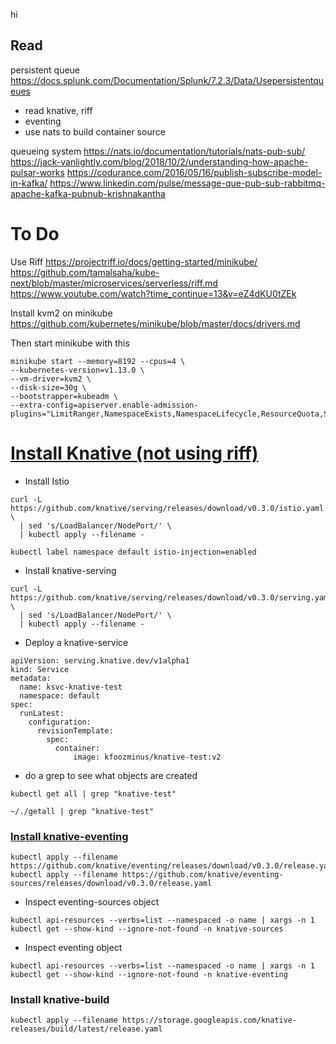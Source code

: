 hi

## Read

persistent queue
https://docs.splunk.com/Documentation/Splunk/7.2.3/Data/Usepersistentqueues


- read knative, riff
- eventing
- use nats to build container source


queueing system
https://nats.io/documentation/tutorials/nats-pub-sub/
https://jack-vanlightly.com/blog/2018/10/2/understanding-how-apache-pulsar-works
https://codurance.com/2016/05/16/publish-subscribe-model-in-kafka/
https://www.linkedin.com/pulse/message-que-pub-sub-rabbitmq-apache-kafka-pubnub-krishnakantha





# To Do

Use Riff
https://projectriff.io/docs/getting-started/minikube/
https://github.com/tamalsaha/kube-next/blob/master/microservices/serverless/riff.md
https://www.youtube.com/watch?time_continue=13&v=eZ4dKU0tZEk

Install kvm2 on minikube
https://github.com/kubernetes/minikube/blob/master/docs/drivers.md

Then start minikube with this
```
minikube start --memory=8192 --cpus=4 \
--kubernetes-version=v1.13.0 \
--vm-driver=kvm2 \
--disk-size=30g \
--bootstrapper=kubeadm \
--extra-config=apiserver.enable-admission-plugins="LimitRanger,NamespaceExists,NamespaceLifecycle,ResourceQuota,ServiceAccount,DefaultStorageClass,MutatingAdmissionWebhook"
```


# [Install Knative (not using riff)](https://github.com/knative/docs/blob/master/install/Knative-with-Minikube.md)
- Install Istio

```
curl -L https://github.com/knative/serving/releases/download/v0.3.0/istio.yaml \
  | sed 's/LoadBalancer/NodePort/' \
  | kubectl apply --filename -

kubectl label namespace default istio-injection=enabled
```

- Install knative-serving

```
curl -L https://github.com/knative/serving/releases/download/v0.3.0/serving.yaml \
  | sed 's/LoadBalancer/NodePort/' \
  | kubectl apply --filename -
```
- Deploy a knative-service

```
apiVersion: serving.knative.dev/v1alpha1
kind: Service
metadata:
  name: ksvc-knative-test
  namespace: default
spec:
  runLatest:
    configuration:
      revisionTemplate:
        spec:
          container:
              image: kfoozminus/knative-test:v2
```

- do a grep to see what objects are created

```
kubectl get all | grep "knative-test"

~/./getall | grep "knative-test"
```

### [Install knative-eventing](https://github.com/knative/docs/tree/master/eventing)

```
kubectl apply --filename https://github.com/knative/eventing/releases/download/v0.3.0/release.yaml
kubectl apply --filename https://github.com/knative/eventing-sources/releases/download/v0.3.0/release.yaml
```

- Inspect eventing-sources object

```
kubectl api-resources --verbs=list --namespaced -o name | xargs -n 1 kubectl get --show-kind --ignore-not-found -n knative-sources
```

- Inspect eventing object

```
kubectl api-resources --verbs=list --namespaced -o name | xargs -n 1 kubectl get --show-kind --ignore-not-found -n knative-eventing
```

### Install knative-build

```
kubectl apply --filename https://storage.googleapis.com/knative-releases/build/latest/release.yaml
```



